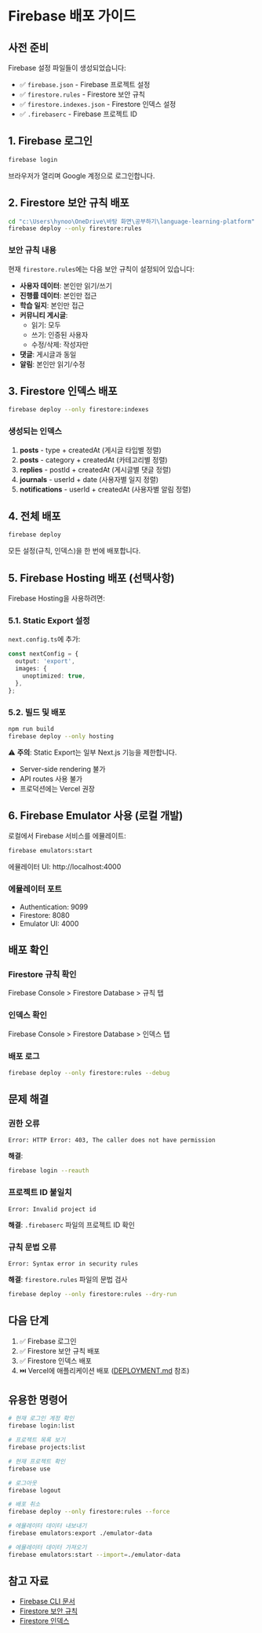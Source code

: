 # Firebase 배포 가이드

## 사전 준비

Firebase 설정 파일들이 생성되었습니다:
- ✅ `firebase.json` - Firebase 프로젝트 설정
- ✅ `firestore.rules` - Firestore 보안 규칙
- ✅ `firestore.indexes.json` - Firestore 인덱스 설정
- ✅ `.firebaserc` - Firebase 프로젝트 ID

## 1. Firebase 로그인

```bash
firebase login
```

브라우저가 열리며 Google 계정으로 로그인합니다.

## 2. Firestore 보안 규칙 배포

```bash
cd "c:\Users\hynoo\OneDrive\바탕 화면\공부하기\language-learning-platform"
firebase deploy --only firestore:rules
```

### 보안 규칙 내용

현재 `firestore.rules`에는 다음 보안 규칙이 설정되어 있습니다:

- **사용자 데이터**: 본인만 읽기/쓰기
- **진행률 데이터**: 본인만 접근
- **학습 일지**: 본인만 접근
- **커뮤니티 게시글**:
  - 읽기: 모두
  - 쓰기: 인증된 사용자
  - 수정/삭제: 작성자만
- **댓글**: 게시글과 동일
- **알림**: 본인만 읽기/수정

## 3. Firestore 인덱스 배포

```bash
firebase deploy --only firestore:indexes
```

### 생성되는 인덱스

1. **posts** - type + createdAt (게시글 타입별 정렬)
2. **posts** - category + createdAt (카테고리별 정렬)
3. **replies** - postId + createdAt (게시글별 댓글 정렬)
4. **journals** - userId + date (사용자별 일지 정렬)
5. **notifications** - userId + createdAt (사용자별 알림 정렬)

## 4. 전체 배포

```bash
firebase deploy
```

모든 설정(규칙, 인덱스)을 한 번에 배포합니다.

## 5. Firebase Hosting 배포 (선택사항)

Firebase Hosting을 사용하려면:

### 5.1. Static Export 설정

`next.config.ts`에 추가:

```typescript
const nextConfig = {
  output: 'export',
  images: {
    unoptimized: true,
  },
};
```

### 5.2. 빌드 및 배포

```bash
npm run build
firebase deploy --only hosting
```

⚠️ **주의**: Static Export는 일부 Next.js 기능을 제한합니다.
- Server-side rendering 불가
- API routes 사용 불가
- 프로덕션에는 Vercel 권장

## 6. Firebase Emulator 사용 (로컬 개발)

로컬에서 Firebase 서비스를 에뮬레이트:

```bash
firebase emulators:start
```

에뮬레이터 UI: http://localhost:4000

### 에뮬레이터 포트
- Authentication: 9099
- Firestore: 8080
- Emulator UI: 4000

## 배포 확인

### Firestore 규칙 확인

Firebase Console > Firestore Database > 규칙 탭

### 인덱스 확인

Firebase Console > Firestore Database > 인덱스 탭

### 배포 로그

```bash
firebase deploy --only firestore:rules --debug
```

## 문제 해결

### 권한 오류

```
Error: HTTP Error: 403, The caller does not have permission
```

**해결**:
```bash
firebase login --reauth
```

### 프로젝트 ID 불일치

```
Error: Invalid project id
```

**해결**: `.firebaserc` 파일의 프로젝트 ID 확인

### 규칙 문법 오류

```
Error: Syntax error in security rules
```

**해결**: `firestore.rules` 파일의 문법 검사
```bash
firebase deploy --only firestore:rules --dry-run
```

## 다음 단계

1. ✅ Firebase 로그인
2. ✅ Firestore 보안 규칙 배포
3. ✅ Firestore 인덱스 배포
4. ⏭️ Vercel에 애플리케이션 배포 ([DEPLOYMENT.md](./DEPLOYMENT.md) 참조)

## 유용한 명령어

```bash
# 현재 로그인 계정 확인
firebase login:list

# 프로젝트 목록 보기
firebase projects:list

# 현재 프로젝트 확인
firebase use

# 로그아웃
firebase logout

# 배포 취소
firebase deploy --only firestore:rules --force

# 에뮬레이터 데이터 내보내기
firebase emulators:export ./emulator-data

# 에뮬레이터 데이터 가져오기
firebase emulators:start --import=./emulator-data
```

## 참고 자료

- [Firebase CLI 문서](https://firebase.google.com/docs/cli)
- [Firestore 보안 규칙](https://firebase.google.com/docs/firestore/security/get-started)
- [Firestore 인덱스](https://firebase.google.com/docs/firestore/query-data/indexing)
